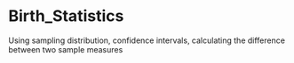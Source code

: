 # Birth_Statistics
Using sampling distribution, confidence intervals, calculating the difference between two sample measures
